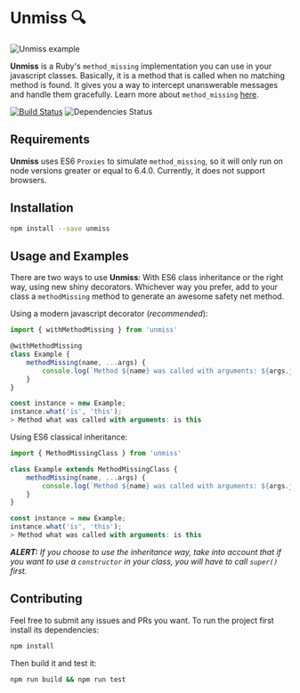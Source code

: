 # Unmiss 🔍

![Unmiss example](http://i.cubeupload.com/SISDqK.png)

**Unmiss** is a Ruby's `method_missing` implementation you can use in your javascript classes. Basically, it is a method that is called when no matching method is found. It gives you a way to intercept unanswerable messages and handle them gracefully. Learn more about `method_missing` [here](http://rubylearning.com/satishtalim/ruby_method_missing.html).

[![Build Status](https://travis-ci.org/ramadis/unmiss.svg?branch=master)](https://travis-ci.org/ramadis/unmiss)
![Dependencies Status](https://david-dm.org/ramadis/unmiss.svg)
## Requirements
**Unmiss** uses ES6 `Proxies` to simulate `method_missing`, so it will only run on node versions greater or equal to 6.4.0. Currently, it does not support browsers.

## Installation

```bash
npm install --save unmiss
```

## Usage and Examples

There are two ways to use **Unmiss**: With ES6 class inheritance or the right way, using new shiny decorators. Whichever way you prefer, add to your class a `methodMissing` method to generate an awesome safety net method.

Using a modern javascript decorator (*recommended*):
```js
import { withMethodMissing } from 'unmiss'

@withMethodMissing
class Example {
    methodMissing(name, ...args) {
        console.log(`Method ${name} was called with arguments: ${args.join(' ')}`);
    }
}

const instance = new Example;
instance.what('is', 'this');
> Method what was called with arguments: is this
```

Using ES6 classical inheritance:
```js
import { MethodMissingClass } from 'unmiss'

class Example extends MethodMissingClass {
    methodMissing(name, ...args) {
        console.log(`Method ${name} was called with arguments: ${args.join(' ')}`);
    }
}

const instance = new Example;
instance.what('is', 'this');
> Method what was called with arguments: is this
```
***ALERT:** If you choose to use the inheritance way, take into account that if you want to use a `constructor` in your class, you will have to call `super()` first.*

## Contributing

Feel free to submit any issues and PRs you want. To run the project first install its dependencies:

```sh
npm install
```

Then build it and test it:

```sh
npm run build && npm run test
```
